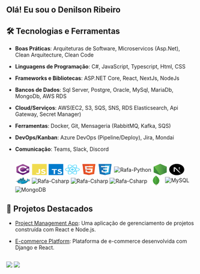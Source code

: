 ## Olá! Eu sou o Denilson Ribeiro

## 🛠️ Tecnologias e Ferramentas

- **Boas Práticas**: Arquiteturas de Software, Microservicos (Asp.Net), Clean Arquitecture, Clean Code 
- **Linguagens de Programação**: C#, JavaScript, Typescript, Html, CSS
- **Frameworks e Bibliotecas**: ASP.NET Core, React, NextJs, NodeJs
- **Bancos de Dados**: Sql Server, Postgre, Oracle, MySql, MariaDb, MongoDb, AWS RDS 
- **Cloud/Serviços**: AWS(EC2, S3, SQS, SNS, RDS Elasticsearch, Api Gateway, Secret Manager)
- **Ferramentas**: Docker, Git, Mensageria (RabbitMQ, Kafka, SQS)
- **DevOps/Kanban**: Azure DevOps (Pipeline/Deploy), Jira, Mondai
- **Comunicação**: Teams, Slack, Discord
  <div style="display: inline_block"><br>
    <img align="center" alt="Rafa-Csharp" height="30" width="40" src="https://raw.githubusercontent.com/devicons/devicon/master/icons/csharp/csharp-original.svg">
  <img align="center" alt="Rafa-Js" height="30" width="40" src="https://raw.githubusercontent.com/devicons/devicon/master/icons/javascript/javascript-plain.svg">
  <img align="center" alt="Rafa-Ts" height="30" width="40" src="https://raw.githubusercontent.com/devicons/devicon/master/icons/typescript/typescript-plain.svg">
  <img align="center" alt="Rafa-React" height="30" width="40" src="https://raw.githubusercontent.com/devicons/devicon/master/icons/react/react-original.svg">
  <img align="center" alt="Rafa-HTML" height="30" width="40" src="https://raw.githubusercontent.com/devicons/devicon/master/icons/html5/html5-original.svg">
  <img align="center" alt="Rafa-CSS" height="30" width="40" src="https://raw.githubusercontent.com/devicons/devicon/master/icons/css3/css3-original.svg">
  <img align="center" alt="Rafa-Python" height="30" width="40" src="https://raw.githubusercontent.com/denilsonrribeiro/denilsonrribeiro/master/icons/python/python-original.svg">
  
  <img align="center" alt="Rafa-Csharp" height="30" width="40" src="https://raw.githubusercontent.com/devicons/devicon/master/icons/nodejs/nodejs-original.svg">
  <img align="center" alt="Rafa-Csharp" height="30" width="40" src="https://raw.githubusercontent.com/devicons/devicon/master/icons/nextjs/nextjs-original.svg">
  <img align="center" alt="Rafa-Csharp" height="30" width="40" src="https://raw.githubusercontent.com/devicons/devicon/master/icons/docker/docker-original.svg">
  <img align="center" alt="Rafa-Csharp" height="30" width="40" src="https://raw.githubusercontent.com/devicons/devicon/master/icons/sqlserver/sqlserver-original.svg">
  <img align="center" alt="Rafa-Csharp" height="30" width="40" src="https://raw.githubusercontent.com/devicons/devicon/master/icons/postgre/postgre-original.svg">
  <img align="center" alt="Rafa-Csharp" height="30" width="40" src="https://raw.githubusercontent.com/devicons/devicon/master/icons/mysql/mysql">
  <img align="center" alt="Rafa-Csharp" height="30" width="40" src="https://raw.githubusercontent.com/devicons/devicon/master/icons/mongodb/mongodb-original.svg">
  <img src="https://cdn.jsdelivr.net/npm/simple-icons@v5/icons/mysql.svg" alt="MySQL" width="40" height="40"/>
  <img src="https://cdn.jsdelivr.net/npm/simple-icons@v5/icons/mongodb.svg" alt="MongoDB" width="40" height="40"/>


  

</div>

## 🚀 Projetos Destacados

- [Project Management App](https://github.com/seu_usuario/project-management-app): Uma aplicação de gerenciamento de projetos construída com React e Node.js.
- [E-commerce Platform](https://github.com/seu_usuario/e-commerce-platform): Plataforma de e-commerce desenvolvida com Django e React.


  
  ##
 
<div> 
  <a href = "mailto:contatorafaballerini@gmail.com"><img src="https://img.shields.io/badge/-Gmail-%23333?style=for-the-badge&logo=gmail&logoColor=white" target="_blank"></a>
  <a href="https://www.linkedin.com/in/rafaella-ballerini-45875016a" target="_blank"><img src="https://img.shields.io/badge/-LinkedIn-%230077B5?style=for-the-badge&logo=linkedin&logoColor=white" target="_blank"></a>  
</div>

